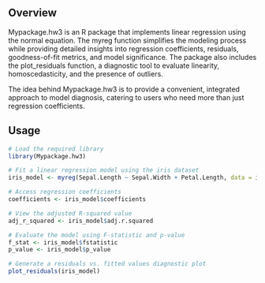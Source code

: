 ## **Overview**
Mypackage.hw3 is an R package that implements linear regression using the normal equation. The myreg 
function simplifies the modeling process while providing detailed insights into regression coefficients, 
residuals, goodness-of-fit metrics, and model significance. The package also includes the plot_residuals
function, a diagnostic tool to evaluate linearity, homoscedasticity, and the presence of outliers. 

The idea behind Mypackage.hw3 is to provide a convenient, integrated approach to model diagnosis, catering 
to users who need more than just regression coefficients.

## **Usage**
```r
# Load the required library
library(Mypackage.hw3)

# Fit a linear regression model using the iris dataset
iris_model <- myreg(Sepal.Length ~ Sepal.Width + Petal.Length, data = iris)

# Access regression coefficients
coefficients <- iris_model$coefficients

# View the adjusted R-squared value
adj_r_squared <- iris_model$adj.r.squared

# Evaluate the model using F-statistic and p-value
f_stat <- iris_model$fstatistic  
p_value <- iris_model$p_value

# Generate a residuals vs. fitted values diagnostic plot
plot_residuals(iris_model)
```
